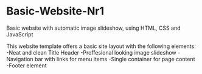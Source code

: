 # Basic-Website-Nr1
Basic website with automatic image slideshow, using HTML, CSS and JavaScript

This website template offers a basic site layout with the following elements:
-Neat and clean Title Header
-Proffesional looking image slideshow
-Navigation bar with links for menu items
-Single container for page content
-Footer element
